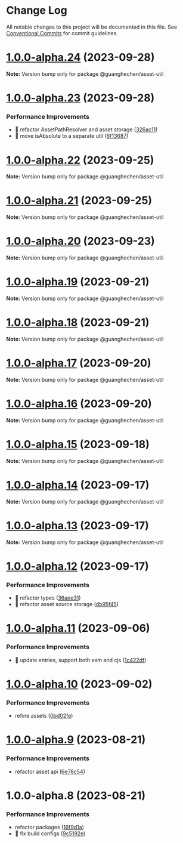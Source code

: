 # Change Log

All notable changes to this project will be documented in this file.
See [Conventional Commits](https://conventionalcommits.org) for commit guidelines.

# [1.0.0-alpha.24](https://github.com/guanghechen/asset/compare/@guanghechen/asset-util@1.0.0-alpha.23...@guanghechen/asset-util@1.0.0-alpha.24) (2023-09-28)

**Note:** Version bump only for package @guanghechen/asset-util





# [1.0.0-alpha.23](https://github.com/guanghechen/asset/compare/@guanghechen/asset-util@1.0.0-alpha.22...@guanghechen/asset-util@1.0.0-alpha.23) (2023-09-28)


### Performance Improvements

* :art:  refactor AssetPathResolver and asset storage ([326ac11](https://github.com/guanghechen/asset/commit/326ac1126cef6fdc4b5074fae8356d9d664efd98))
* 🎨 move isAbsolute to a separate util ([6f13687](https://github.com/guanghechen/asset/commit/6f1368727687ba8cc52df76f150e6496fc4cec4a))





# [1.0.0-alpha.22](https://github.com/guanghechen/asset/compare/@guanghechen/asset-util@1.0.0-alpha.21...@guanghechen/asset-util@1.0.0-alpha.22) (2023-09-25)

**Note:** Version bump only for package @guanghechen/asset-util





# [1.0.0-alpha.21](https://github.com/guanghechen/asset/compare/@guanghechen/asset-util@1.0.0-alpha.20...@guanghechen/asset-util@1.0.0-alpha.21) (2023-09-25)

**Note:** Version bump only for package @guanghechen/asset-util





# [1.0.0-alpha.20](https://github.com/guanghechen/asset/compare/@guanghechen/asset-util@1.0.0-alpha.19...@guanghechen/asset-util@1.0.0-alpha.20) (2023-09-23)

**Note:** Version bump only for package @guanghechen/asset-util





# [1.0.0-alpha.19](https://github.com/guanghechen/asset/compare/@guanghechen/asset-util@1.0.0-alpha.18...@guanghechen/asset-util@1.0.0-alpha.19) (2023-09-21)

**Note:** Version bump only for package @guanghechen/asset-util





# [1.0.0-alpha.18](https://github.com/guanghechen/asset/compare/@guanghechen/asset-util@1.0.0-alpha.17...@guanghechen/asset-util@1.0.0-alpha.18) (2023-09-21)

**Note:** Version bump only for package @guanghechen/asset-util





# [1.0.0-alpha.17](https://github.com/guanghechen/asset/compare/@guanghechen/asset-util@1.0.0-alpha.16...@guanghechen/asset-util@1.0.0-alpha.17) (2023-09-20)

**Note:** Version bump only for package @guanghechen/asset-util





# [1.0.0-alpha.16](https://github.com/guanghechen/asset/compare/@guanghechen/asset-util@1.0.0-alpha.15...@guanghechen/asset-util@1.0.0-alpha.16) (2023-09-20)

**Note:** Version bump only for package @guanghechen/asset-util





# [1.0.0-alpha.15](https://github.com/guanghechen/asset/compare/@guanghechen/asset-util@1.0.0-alpha.14...@guanghechen/asset-util@1.0.0-alpha.15) (2023-09-18)

**Note:** Version bump only for package @guanghechen/asset-util





# [1.0.0-alpha.14](https://github.com/guanghechen/asset/compare/@guanghechen/asset-util@1.0.0-alpha.13...@guanghechen/asset-util@1.0.0-alpha.14) (2023-09-17)

**Note:** Version bump only for package @guanghechen/asset-util





# [1.0.0-alpha.13](https://github.com/guanghechen/asset/compare/@guanghechen/asset-util@1.0.0-alpha.12...@guanghechen/asset-util@1.0.0-alpha.13) (2023-09-17)

**Note:** Version bump only for package @guanghechen/asset-util





# [1.0.0-alpha.12](https://github.com/guanghechen/asset/compare/@guanghechen/asset-util@1.0.0-alpha.11...@guanghechen/asset-util@1.0.0-alpha.12) (2023-09-17)


### Performance Improvements

* :art:  refactor types ([36aee31](https://github.com/guanghechen/asset/commit/36aee318a7e377787072fa2a4deb9478f55da416))
* :art:  refactor asset source storage ([db95f45](https://github.com/guanghechen/asset/commit/db95f45a1b35d8d055145d0720291e99474a05e2))





# [1.0.0-alpha.11](https://github.com/guanghechen/asset/compare/@guanghechen/asset-util@1.0.0-alpha.10...@guanghechen/asset-util@1.0.0-alpha.11) (2023-09-06)


### Performance Improvements

* 🔧 update entries, support both esm and cjs ([1c422df](https://github.com/guanghechen/asset/commit/1c422df615d11c2f0a3adbba913b2652c802dd2f))





# [1.0.0-alpha.10](https://github.com/guanghechen/asset/compare/@guanghechen/asset-util@1.0.0-alpha.9...@guanghechen/asset-util@1.0.0-alpha.10) (2023-09-02)


### Performance Improvements

* refine assets ([0bd02fe](https://github.com/guanghechen/asset/commit/0bd02fee00d2d9314a75845f3f79918d63283308))





# [1.0.0-alpha.9](https://github.com/guanghechen/asset/compare/@guanghechen/asset-util@1.0.0-alpha.8...@guanghechen/asset-util@1.0.0-alpha.9) (2023-08-21)


### Performance Improvements

* refactor asset api ([6e78c54](https://github.com/guanghechen/asset/commit/6e78c54f6b1d00896967db00c760f602876c126a))





# 1.0.0-alpha.8 (2023-08-21)


### Performance Improvements

* refactor packages ([16f9d1a](https://github.com/guanghechen/asset/commit/16f9d1ae0f23c51413955149f401c811a92a9b15))
* 🔧 fix build configs ([9c5192e](https://github.com/guanghechen/asset/commit/9c5192e838b8b5716679e8bbafcd58ee98435694))
